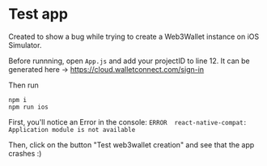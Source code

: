 # Test app

Created to show a bug while trying to create a Web3Wallet instance on iOS Simulator.

Before runnning, open `App.js` and add your projectID to line 12. It can be generated here -> https://cloud.walletconnect.com/sign-in

Then run
```
npm i
npm run ios
```

First, you'll notice an Error in the console:
`ERROR  react-native-compat: Application module is not available`

Then, click on the button "Test web3wallet creation" and see that the app crashes :) 
